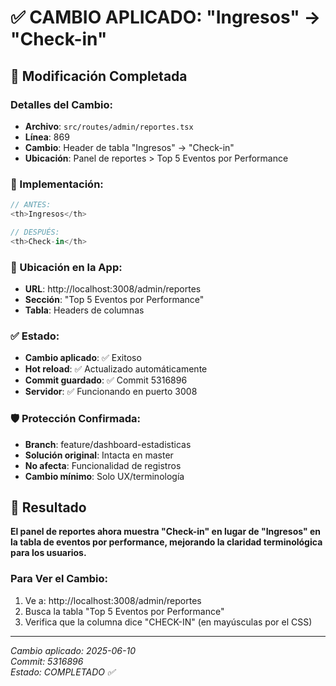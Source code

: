 # ✅ CAMBIO APLICADO: "Ingresos" → "Check-in"

## 🎯 Modificación Completada

### **Detalles del Cambio:**
- **Archivo**: `src/routes/admin/reportes.tsx`
- **Línea**: 869
- **Cambio**: Header de tabla "Ingresos" → "Check-in"
- **Ubicación**: Panel de reportes > Top 5 Eventos por Performance

### **🔧 Implementación:**
```typescript
// ANTES:
<th>Ingresos</th>

// DESPUÉS:
<th>Check-in</th>
```

### **📍 Ubicación en la App:**
- **URL**: http://localhost:3008/admin/reportes
- **Sección**: "Top 5 Eventos por Performance"
- **Tabla**: Headers de columnas

### **✅ Estado:**
- **Cambio aplicado**: ✅ Exitoso
- **Hot reload**: ✅ Actualizado automáticamente
- **Commit guardado**: ✅ Commit 5316896
- **Servidor**: ✅ Funcionando en puerto 3008

### **🛡️ Protección Confirmada:**
- **Branch**: feature/dashboard-estadisticas
- **Solución original**: Intacta en master
- **No afecta**: Funcionalidad de registros
- **Cambio mínimo**: Solo UX/terminología

## 🚀 Resultado

**El panel de reportes ahora muestra "Check-in" en lugar de "Ingresos" en la tabla de eventos por performance, mejorando la claridad terminológica para los usuarios.**

### **Para Ver el Cambio:**
1. Ve a: http://localhost:3008/admin/reportes
2. Busca la tabla "Top 5 Eventos por Performance"
3. Verifica que la columna dice "CHECK-IN" (en mayúsculas por el CSS)

---
*Cambio aplicado: 2025-06-10*  
*Commit: 5316896*  
*Estado: COMPLETADO ✅*
